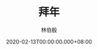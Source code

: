 ---
issue: 364
title: 拜年
author: 林伯殷
language: 饒平
date: 2020-02-13T00:00:00.000+08:00
topic: 抒懷
difficulty: 2
wikidata: Q131449106
wikidata_link: https://www.wikidata.org/wiki/Q131449106
---
